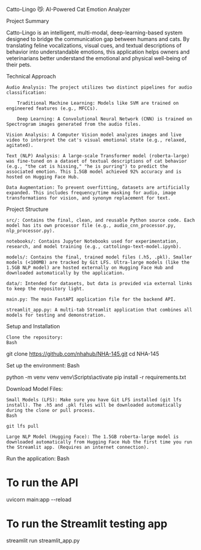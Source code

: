 Catto-Lingo 😼: AI-Powered Cat Emotion Analyzer

Project Summary

Catto-Lingo is an intelligent, multi-modal, deep-learning-based system designed to bridge the communication gap between humans and cats. By translating feline vocalizations, visual cues, and textual descriptions of behavior into understandable emotions, this application helps owners and veterinarians better understand the emotional and physical well-being of their pets.

Technical Approach

    Audio Analysis: The project utilizes two distinct pipelines for audio classification:

        Traditional Machine Learning: Models like SVM are trained on engineered features (e.g., MFCCs).

        Deep Learning: A Convolutional Neural Network (CNN) is trained on Spectrogram images generated from the audio files.

    Vision Analysis: A Computer Vision model analyzes images and live video to interpret the cat's visual emotional state (e.g., relaxed, agitated).

    Text (NLP) Analysis: A large-scale Transformer model (roberta-large) was fine-tuned on a dataset of textual descriptions of cat behavior (e.g., "the cat is hissing," "he is purring") to predict the associated emotion. This 1.5GB model achieved 92% accuracy and is hosted on Hugging Face Hub.

    Data Augmentation: To prevent overfitting, datasets are artificially expanded. This includes frequency/time masking for audio, image transformations for vision, and synonym replacement for text.

Project Structure

    src/: Contains the final, clean, and reusable Python source code. Each model has its own processor file (e.g., audio_cnn_processor.py, nlp_processor.py).

    notebooks/: Contains Jupyter Notebooks used for experimentation, research, and model training (e.g., cattolingo-text-model.ipynb).

    models/: Contains the final, trained model files (.h5, .pkl). Smaller models (<100MB) are tracked by Git LFS. Ultra-large models (like the 1.5GB NLP model) are hosted externally on Hugging Face Hub and downloaded automatically by the application.

    data/: Intended for datasets, but data is provided via external links to keep the repository light.

    main.py: The main FastAPI application file for the backend API.

    streamlit_app.py: A multi-tab Streamlit application that combines all models for testing and demonstration.

Setup and Installation

    Clone the repository:
    Bash

git clone https://github.com/nhahub/NHA-145.git
cd NHA-145

Set up the environment:
Bash

python -m venv venv
venv\Scripts\activate
pip install -r requirements.txt

Download Model Files:

    Small Models (LFS): Make sure you have Git LFS installed (git lfs install). The .h5 and .pkl files will be downloaded automatically during the clone or pull process.
    Bash

    git lfs pull

    Large NLP Model (Hugging Face): The 1.5GB roberta-large model is downloaded automatically from Hugging Face Hub the first time you run the Streamlit app. (Requires an internet connection).

Run the application:
Bash

# To run the API
uvicorn main:app --reload

# To run the Streamlit testing app
streamlit run streamlit_app.py
